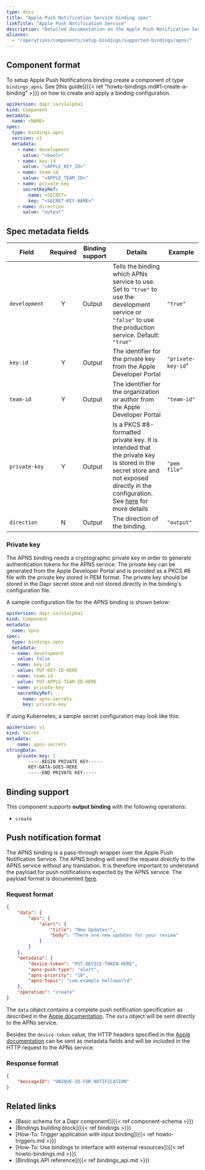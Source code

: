 ```yaml
---
type: docs
title: "Apple Push Notification Service binding spec"
linkTitle: "Apple Push Notification Service"
description: "Detailed documentation on the Apple Push Notification Service binding component"
aliases:
  - "/operations/components/setup-bindings/supported-bindings/apns/"
---
```


## Component format

To setup Apple Push Notifications binding create a component of type `bindings.apns`. See [this guide]({{< ref "howto-bindings.md#1-create-a-binding" >}}) on how to create and apply a binding configuration.

```yaml
apiVersion: dapr.io/v1alpha1
kind: Component
metadata:
  name: <NAME>
spec:
  type: bindings.apns
  version: v1
  metadata:
    - name: development
      value: "<bool>"
    - name: key-id
      value: "<APPLE_KEY_ID>"
    - name: team-id
      value: "<APPLE_TEAM_ID>"
    - name: private-key
      secretKeyRef:
        name: <SECRET>
        key: "<SECRET-KEY-NAME>"
    - name: direction
      value: "output"
```
## Spec metadata fields

| Field              | Required | Binding support | Details | Example |
|--------------------|:--------:| ----------------|---------|---------|
| `development` | Y | Output | Tells the binding which APNs service to use. Set to `"true"` to use the development service or `"false"` to use the production service. Default: `"true"` | `"true"` |
| `key-id` | Y | Output | The identifier for the private key from the Apple Developer Portal | `"private-key-id`" |
| `team-id` | Y | Output | The identifier for the organization or author from the Apple Developer Portal | `"team-id"` |
| `private-key` | Y | Output| Is a PKCS #8-formatted private key. It is intended that the private key is stored in the secret store and not exposed directly in the configuration. See [here](#private-key) for more details | `"pem file"` |
| `direction` | N | Output| The direction of the binding. | `"output"` |

### Private key
The APNS binding needs a cryptographic private key in order to generate authentication tokens for the APNS service.
The private key can be generated from the Apple Developer Portal and is provided as a PKCS #8 file with the private key stored in PEM format.
The private key should be stored in the Dapr secret store and not stored directly in the binding's configuration file.

A sample configuration file for the APNS binding is shown below:
```yaml
apiVersion: dapr.io/v1alpha1
kind: Component
metadata:
  name: apns
spec:
  type: bindings.apns
  metadata:
  - name: development
    value: false
  - name: key-id
    value: PUT-KEY-ID-HERE
  - name: team-id
    value: PUT-APPLE-TEAM-ID-HERE
  - name: private-key
    secretKeyRef:
      name: apns-secrets
      key: private-key
```
If using Kubernetes, a sample secret configuration may look like this:
```yaml
apiVersion: v1
kind: Secret
metadata:
    name: apns-secrets
stringData:
    private-key: |
        -----BEGIN PRIVATE KEY-----
        KEY-DATA-GOES-HERE
        -----END PRIVATE KEY-----
```

## Binding support

This component supports **output binding** with the following operations:

- `create`

## Push notification format

The APNS binding is a pass-through wrapper over the Apple Push Notification Service. The APNS binding will send the request directly to the APNS service without any translation.
It is therefore important to understand the payload for push notifications expected by the APNS service.
The payload format is documented [here](https://developer.apple.com/documentation/usernotifications/setting_up_a_remote_notification_server/generating_a_remote_notification).

### Request format

```json
{
    "data": {
        "aps": {
            "alert": {
                "title": "New Updates!",
                "body": "There are new updates for your review"
            }
        }
    },
    "metadata": {
        "device-token": "PUT-DEVICE-TOKEN-HERE",
        "apns-push-type": "alert",
        "apns-priority": "10",
        "apns-topic": "com.example.helloworld"
    },
    "operation": "create"
}
```
<!-- IGNORE_LINKS -->
The `data` object contains a complete push notification specification as described in the [Apple documentation](https://developer.apple.com/documentation/usernotifications/setting_up_a_remote_notification_server/generating_a_remote_notification). The `data` object will be sent directly to the APNs service.

Besides the `device-token` value, the HTTP headers specified in the [Apple documentation](https://developer.apple.com/documentation/usernotifications/setting_up_a_remote_notification_server/sending_notification_requests_to_apns) can be sent as metadata fields and will be included in the HTTP request to the APNs service.
<!-- END_IGNORE -->

### Response format

```json
{
    "messageID": "UNIQUE-ID-FOR-NOTIFICATION"
}
```

## Related links

- [Basic schema for a Dapr component]({{< ref component-schema >}})
- [Bindings building block]({{< ref bindings >}})
- [How-To: Trigger application with input binding]({{< ref howto-triggers.md >}})
- [How-To: Use bindings to interface with external resources]({{< ref howto-bindings.md >}})
- [Bindings API reference]({{< ref bindings_api.md >}})
